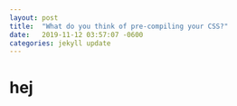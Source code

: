 ```yaml
---
layout: post
title:  "What do you think of pre-compiling your CSS?"
date:   2019-11-12 03:57:07 -0600
categories: jekyll update
---
```

# hej